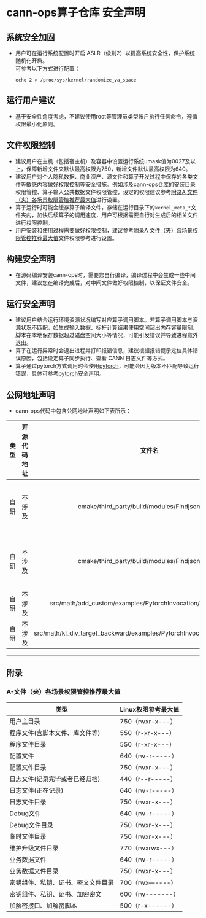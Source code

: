 # cann-ops算子仓库 安全声明

## 系统安全加固

- 用户可在运行系统配置时开启 ASLR（级别2）以提高系统安全性，保护系统随机化开启。  
可参考以下方式进行配置：

  ```
  echo 2 > /proc/sys/kernel/randomize_va_space
  ```

## 运行用户建议

- 基于安全性角度考虑，不建议使用root等管理员类型账户执行任何命令，遵循权限最小化原则。

## 文件权限控制

- 建议用户在主机（包括宿主机）及容器中设置运行系统umask值为0027及以上，保障新增文件夹默认最高权限为750，新增文件默认最高权限为640。
- 建议用户对个人隐私数据、商业资产、源文件和算子开发过程中保存的各类文件等敏感内容做好权限控制等安全措施。例如涉及cann-ops仓库的安装目录权限管控、算子输入公共数据文件权限管控，设定的权限建议参考[附录A 文件（夹）各场景权限管控推荐最大值](#a-文件夹各场景权限管控推荐最大值)进行设置。
- 算子运行时可能会缓存算子编译文件，存储在运行目录下的`kernel_meta_*`文件夹内，加快后续算子的调用速度，用户可根据需要自行对生成后的相关文件进行权限控制。
- 用户安装和使用过程需要做好权限控制，建议参考[附录A 文件（夹）各场景权限管控推荐最大值](#a-文件夹各场景权限管控推荐最大值)文件权限参考进行设置。

## 构建安全声明

- 在源码编译安装cann-ops时，需要您自行编译，编译过程中会生成一些中间文件，建议您在编译完成后，对中间文件做好权限控制，以保证文件安全。

## 运行安全声明

- 建议用户结合运行环境资源状况编写对应算子调用脚本。若算子调用脚本与资源状况不匹配，如生成输入数据、标杆计算结果使用空间超出内存容量限制、脚本在本地保存数据超过磁盘空间大小等情况，可能引发错误并导致进程意外退出。
- 算子在运行异常时会退出进程并打印报错信息，建议根据报错提示定位具体错误原因，包括设定算子同步执行、查看 CANN 日志文件等方式。
- 算子通过pytorch方式调用时会使用[pytorch](https://gitee.com/ascend/pytorch)，可能会因为版本不匹配导致运行错误，具体可参考[pytorch安全声明](https://gitee.com/ascend/pytorch#%E5%AE%89%E5%85%A8%E5%A3%B0%E6%98%8E)。

## 公网地址声明
- cann-ops代码中包含公网地址声明如下表所示：

|      类型      |                                           开源代码地址                                           |                            文件名                             |             公网IP地址/公网URL地址/域名/邮箱地址             |                   用途说明                    |
| :------------: |:------------------------------------------------------------------------------------------:|:----------------------------------------------------------:| :----------------------------------------------------------: |:-----------------------------------------:|
|  自研  | 不涉及  | cmake/third_party/build/modules/Findjson.cmake | https://github.com/nlohmann/json/releases/download/v3.11.2/include.zip | 下载链接，用于下载nlohmann_json github Relase包，作用编译依赖 |
|  自研  | 不涉及  | cmake/third_party/build/modules/Findjson.cmake | https://gitee.com/mirrors/JSON-for-Modern-CPP/repository/archive/v3.11.2.zip | 下载链接，用于下载nlohmann_json gitee Relase包，作用编译依赖 |
|  自研  | 不涉及  | src/math/add_custom/examples/PytorchInvocation/run_op_plugin.sh | https://gitee.com/ascend/pytorch.git | 用于克隆pytorch仓库并安装使用 |
|  自研  | 不涉及  | src/math/kl_div_target_backward/examples/PytorchInvocation/run_op_plugin.sh | https://gitee.com/ascend/pytorch.git | 用于克隆pytorch仓库并安装使用 |


---

## 附录

### A-文件（夹）各场景权限管控推荐最大值

| 类型           | Linux权限参考最大值 |
| -------------- | ---------------  |
| 用户主目录                        |   750（rwxr-x---）            |
| 程序文件(含脚本文件、库文件等)       |   550（r-xr-x---）             |
| 程序文件目录                      |   550（r-xr-x---）            |
| 配置文件                          |  640（rw-r-----）             |
| 配置文件目录                      |   750（rwxr-x---）            |
| 日志文件(记录完毕或者已经归档)        |  440（r--r-----）             | 
| 日志文件(正在记录)                |    640（rw-r-----）           |
| 日志文件目录                      |   750（rwxr-x---）            |
| Debug文件                         |  640（rw-r-----）         |
| Debug文件目录                     |   750（rwxr-x---）  |
| 临时文件目录                      |   750（rwxr-x---）   |
| 维护升级文件目录                  |   770（rwxrwx---）    |
| 业务数据文件                      |   640（rw-r-----）    |
| 业务数据文件目录                  |   750（rwxr-x---）      |
| 密钥组件、私钥、证书、密文文件目录    |  700（rwx—----）      |
| 密钥组件、私钥、证书、加密密文        | 600（rw-------）      |
| 加解密接口、加解密脚本            |   500（r-x------）        |